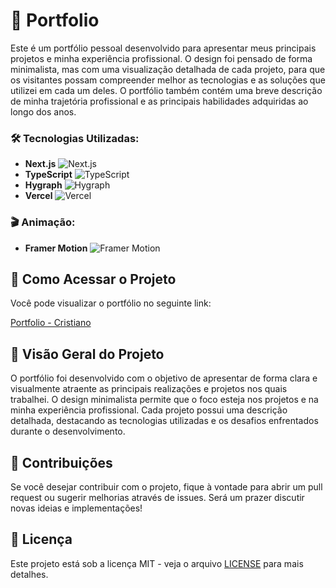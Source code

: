# 📂 Portfolio


Este é um portfólio pessoal desenvolvido para apresentar meus principais projetos e minha experiência profissional. O design foi pensado de forma minimalista, mas com uma visualização detalhada de cada projeto, para que os visitantes possam compreender melhor as tecnologias e as soluções que utilizei em cada um deles. O portfólio também contém uma breve descrição de minha trajetória profissional e as principais habilidades adquiridas ao longo dos anos.

### 🛠 Tecnologias Utilizadas:

- **Next.js** ![Next.js](https://img.shields.io/badge/Next.js-000000?style=for-the-badge&logo=nextdotjs&logoColor=white)
- **TypeScript** ![TypeScript](https://img.shields.io/badge/TypeScript-3178C6?style=for-the-badge&logo=typescript&logoColor=white)
- **Hygraph** ![Hygraph](https://img.shields.io/badge/Hygraph-FF00A6?style=for-the-badge&logo=hygraph&logoColor=white)
- **Vercel** ![Vercel](https://img.shields.io/badge/Vercel-000000?style=for-the-badge&logo=vercel&logoColor=white)

### 🎬 Animação:

- **Framer Motion** ![Framer Motion](https://img.shields.io/badge/Framer%20Motion-00D084?style=for-the-badge&logo=framer&logoColor=white)

## 🚀 Como Acessar o Projeto

Você pode visualizar o portfólio no seguinte link:

[Portfolio - Cristiano](https://portfolio-qa-cristiano.vercel.app/)

## 📄 Visão Geral do Projeto

O portfólio foi desenvolvido com o objetivo de apresentar de forma clara e visualmente atraente as principais realizações e projetos nos quais trabalhei. O design minimalista permite que o foco esteja nos projetos e na minha experiência profissional. Cada projeto possui uma descrição detalhada, destacando as tecnologias utilizadas e os desafios enfrentados durante o desenvolvimento.

## 🤝 Contribuições

Se você desejar contribuir com o projeto, fique à vontade para abrir um pull request ou sugerir melhorias através de issues. Será um prazer discutir novas ideias e implementações!

## 📜 Licença

Este projeto está sob a licença MIT - veja o arquivo [LICENSE](./LICENSE) para mais detalhes.
